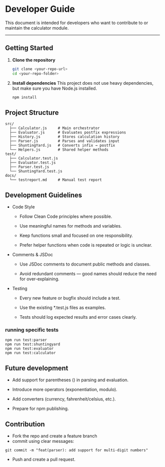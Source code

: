 # Developer Guide

This document is intended for developers who want to contribute to or maintain the calculator module.

---

## Getting Started

1. **Clone the repository**
   ```bash
   git clone <your-repo-url>
   cd <your-repo-folder>
   ```
2. **Install dependencies**
  This project does not use heavy dependencies, but make sure you have Node.js installed.
    ```bash
    npm install
    ```

## Project Structure
  ```
  src/
    ├── Calculator.js     # Main orchestrator
    ├── Evaluator.js      # Evaluates postfix expressions
    ├── History.js        # Stores calculation history
    ├── Parser.js         # Parses and validates input
    ├── ShuntingYard.js   # Converts infix → postfix
    └── Helpers.js        # Shared helper methods
  test/
    ├── Calculator.test.js
    ├── Evaluator.test.js
    ├── Parser.test.js
    └── ShuntingYard.test.js
  docs/
    └── testreport.md     # Manual test report
  ```

## Development Guidelines
* Code Style

  * Follow Clean Code
    principles where possible.

  * Use meaningful names for methods and variables.

  * Keep functions small and focused on one     responsibility.

  * Prefer helper functions when code is repeated or logic is unclear.

* Comments & JSDoc

  * Use JSDoc comments to document public methods and classes.

  * Avoid redundant comments — good names should reduce the need for over-explaining.

* Testing

  * Every new feature or bugfix should include a test.

  * Use the existing *.test.js files as examples.

  * Tests should log expected results and error cases clearly.

### running specific tests
```
npm run test:parser
npm run test:shuntingyard
npm run test:evaluator
npm run test:calculator
```

## Future development
- Add support for parentheses () in parsing and evaluation.

- Introduce more operators (exponentiation, modulo).

- Add converters (currency, fahrenheit/celsius, etc.).

- Prepare for npm publishing.

## Contribution
* Fork the repo and create a feature branch
* commit using clear messages:
```
git commit -m "feat(parser): add support for multi-digit numbers"
````
* Push and create a pull request.

